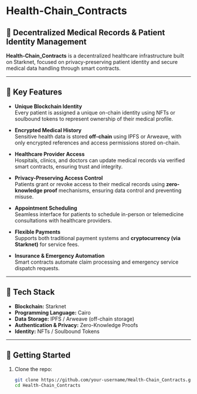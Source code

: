 # Health-Chain_Contracts

## 🏥 Decentralized Medical Records & Patient Identity Management

**Health-Chain_Contracts** is a decentralized healthcare infrastructure built on Starknet, focused on privacy-preserving patient identity and secure medical data handling through smart contracts.

---

## 🔐 Key Features

- **Unique Blockchain Identity**  
  Every patient is assigned a unique on-chain identity using NFTs or soulbound tokens to represent ownership of their medical profile.

- **Encrypted Medical History**  
  Sensitive health data is stored **off-chain** using IPFS or Arweave, with only encrypted references and access permissions stored on-chain.

- **Healthcare Provider Access**  
  Hospitals, clinics, and doctors can update medical records via verified smart contracts, ensuring trust and integrity.

- **Privacy-Preserving Access Control**  
  Patients grant or revoke access to their medical records using **zero-knowledge proof** mechanisms, ensuring data control and preventing misuse.

- **Appointment Scheduling**  
  Seamless interface for patients to schedule in-person or telemedicine consultations with healthcare providers.

- **Flexible Payments**  
  Supports both traditional payment systems and **cryptocurrency (via Starknet)** for service fees.

- **Insurance & Emergency Automation**  
  Smart contracts automate claim processing and emergency service dispatch requests.

---

## 🧠 Tech Stack

- **Blockchain:** Starknet  
- **Programming Language:** Cairo  
- **Data Storage:** IPFS / Arweave (off-chain storage)  
- **Authentication & Privacy:** Zero-Knowledge Proofs  
- **Identity:** NFTs / Soulbound Tokens

---

## 🚀 Getting Started

1. Clone the repo:
   ```bash
   git clone https://github.com/your-username/Health-Chain_Contracts.git
   cd Health-Chain_Contracts
